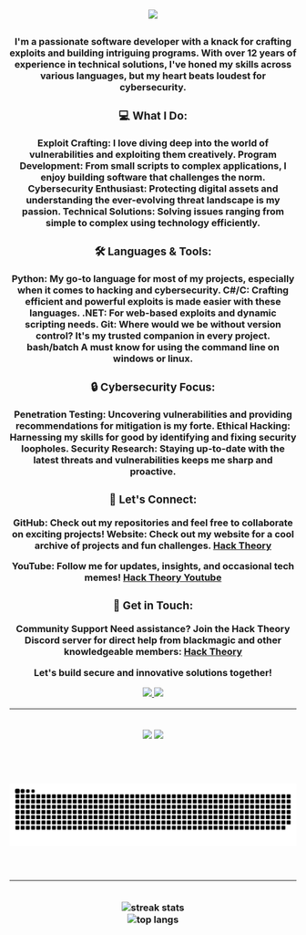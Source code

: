 
<h1 align="center">
    <img src="https://readme-typing-svg.herokuapp.com/?font=Righteous&size=35&center=true&vCenter=true&width=500&height=70&color=f82e1b&duration=4000&lines=Hey+Im+blackmagic;+Welcome!;" />
</h1>

<h3 align="center">I'm a passionate software developer with a knack for crafting exploits and building intriguing programs. With over 12 years of experience in technical solutions, I've honed my skills across various languages, but my heart beats loudest for cybersecurity.

<br/>

<div align="center">

### 💻 What I Do:
**Exploit Crafting:** I love diving deep into the world of vulnerabilities and exploiting them creatively.
**Program Development:** From small scripts to complex applications, I enjoy building software that challenges the norm.
**Cybersecurity Enthusiast:** Protecting digital assets and understanding the ever-evolving threat landscape is my passion.
**Technical Solutions:** Solving issues ranging from simple to complex using technology efficiently. 

### 🛠️ Languages & Tools:
**Python:** My go-to language for most of my projects, especially when it comes to hacking and cybersecurity.
**C#/C:** Crafting efficient and powerful exploits is made easier with these languages.
**.NET:** For web-based exploits and dynamic scripting needs.
**Git:** Where would we be without version control? It's my trusted companion in every project.
**bash/batch** A must know for using the command line on windows or linux.

### 🔒 Cybersecurity Focus:
**Penetration Testing:** Uncovering vulnerabilities and providing recommendations for mitigation is my forte.
**Ethical Hacking:** Harnessing my skills for good by identifying and fixing security loopholes.
**Security Research:** Staying up-to-date with the latest threats and vulnerabilities keeps me sharp and proactive.

### 👥 Let's Connect:
**GitHub:** Check out my repositories and feel free to collaborate on exciting projects!
**Website:** Check out my website for a cool archive of projects and fun challenges.
[Hack Theory](https://discord.com/servers/hack-theory-1138548626491199519)

**YouTube:** Follow me for updates, insights, and occasional tech memes!
[Hack Theory Youtube](https://www.youtube.com/channel/UCObur46C89zRnv71YHZb1tg)


### 📩 Get in Touch:
**Community Support** Need assistance? Join the Hack Theory Discord server for direct help from blackmagic and other knowledgeable members:
[Hack Theory](https://discord.gg/hack-theory-1138548626491199519)

Let's build secure and innovative solutions together!

 </div>
 
<div align="center"> 
  <a href="mailto:rigsbysafag@gmail.com">
    <img src="https://img.shields.io/badge/Gmail-333333?style=for-the-badge&logo=gmail&logoColor=red" />
  </a>
  <a href="https://blackmagic.6te.net/juice.html" target="_blank">
     <img src="https://img.shields.io/badge/Portfolio-FF5722?style=for-the-badge&logo=todoist&logoColor=white" target="_blank" /> <!-- sqlite, safari, google-chrome are other good icon options -->
  </a>
</div>

 <hr/>
 
<br/>
<div align="center">
    <img src="https://skillicons.dev/icons?i=mhtml,css,github,tailwind,git,r" />
    <img src="https://skillicons.dev/icons?i=nodejs,python,javascript,typescript,c,java,mysql," /><br>
</div>

<br/>

<div align="center">
  <h2></h2>
  <br>
  <picture>
  <source media="(prefers-color-scheme: dark)" srcset="https://raw.githubusercontent.com/platane/snk/output/github-contribution-grid-snake-dark.svg">
  <source media="(prefers-color-scheme: light)" srcset="https://raw.githubusercontent.com/platane/snk/output/github-contribution-grid-snake.svg">
  <img alt="github contribution grid snake animation" src="https://raw.githubusercontent.com/platane/snk/output/github-contribution-grid-snake.svg" style="visibility:visible;max-width:100%;">
</picture>
  <br/><br/><br/>
</div>

<hr/>

<br>
<div align=center>
  <img width=390 src="https://github-readme-streak-stats-salesp07.vercel.app/?user=blackmagic2023&count_private=true&theme=react&border_radius=10" alt="streak stats"/>
  <br/>
  <img width=325 align="center" src="https://github-readme-stats-salesp07.vercel.app/api/top-langs/?username=blackmagic2023&hide=HTML&langs_count=8&layout=compact&theme=react&border_radius=10&size_weight=0.5&count_weight=0.5&exclude_repo=github-readme-stats" alt="top langs" />
</div>

<br/><br/>
